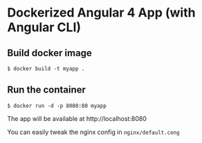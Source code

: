 
# Dockerized Angular 4 App (with Angular CLI)

## Build docker image

```
$ docker build -t myapp . 
```

## Run the container

```
$ docker run -d -p 8080:80 myapp
```


The app will be available at http://localhost:8080

You can easily tweak the nginx config in ```nginx/default.cong```
